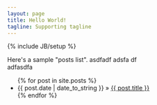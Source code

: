 ```yaml
---
layout: page
title: Hello World!
tagline: Supporting tagline
---
```

{% include JB/setup %}

<p>
Here's a sample "posts list".
asdfadf
adsfa
df<br/>
adfasdfa

<ul class="posts circle">
  {% for post in site.posts %}
    <li><span>{{ post.date | date_to_string }}</span> &raquo; <a href="{{ BASE_PATH }}{{ post.url }}">{{ post.title }}</a></li>
  {% endfor %}
</ul>

</p>
